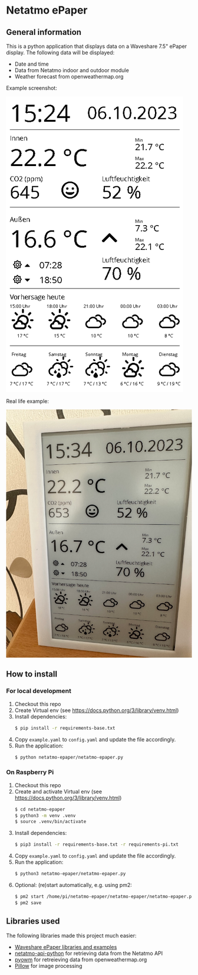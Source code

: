 # Netatmo ePaper

## General information

This is a python application that displays data on a Waveshare 7.5" ePaper display.
The following data will be displayed:

- Date and time
- Data from Netatmo indoor and outdoor module
- Weather forecast from openweathermap.org

Example screenshot:

![Display Screenshot](docs/epaper.png)

Real life example:

![Display Screenshot](docs/epaper_real.png)

## How to install

### For local development

1. Checkout this repo
2. Create Virtual env (see https://docs.python.org/3/library/venv.html)
3. Install dependencies:
   ```bash
   $ pip install -r requirements-base.txt
   ```
4. Copy `example.yaml` to `config.yaml` and update the file accordingly.
5. Run the application:
   ```bash
   $ python netatmo-epaper/netatmo-epaper.py
   ```

### On Raspberry Pi

1. Checkout this repo
2. Create and activate Virtual env (see https://docs.python.org/3/library/venv.html)
   ```bash
   $ cd netatmo-epaper
   $ python3 -m venv .venv
   $ source .venv/bin/activate
   ```
3. Install dependencies:
   ```bash
   $ pip3 install -r requirements-base.txt -r requirements-pi.txt
   ```
4. Copy `example.yaml` to `config.yaml` and update the file accordingly.
5. Run the application:
   ```bash
   $ python3 netatmo-epaper/netatmo-epaper.py
   ```
6. Optional: (re)start automatically, e.g. using pm2:
   ```bash
   $ pm2 start /home/pi/netatmo-epaper/netatmo-epaper/netatmo-epaper.py --name "netatmo-epaper.py" --interpreter "/home/pi/netatmo-epaper/.venv/bin/python"
   $ pm2 save
   ```

## Libraries used

The following libraries made this project much easier:

- [Waveshare ePaper libraries and examples](https://github.com/waveshare/e-Paper)
- [netatmo-api-python](https://github.com/philippelt/netatmo-api-python) for retrieving data from the Netatmo API
- [pyowm](https://github.com/csparpa/pyowm) for retreieving data from openweathermap.org
- [Pillow](https://github.com/python-pillow/Pillow) for image processing
